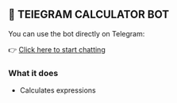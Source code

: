 ## 🤖 TElEGRAM CALCULATOR BOT
You can use the bot directly on Telegram:

👉 [Click here to start chatting](https://t.me/SimpleCalculator3_bot)

### What it does
- Calculates expressions

